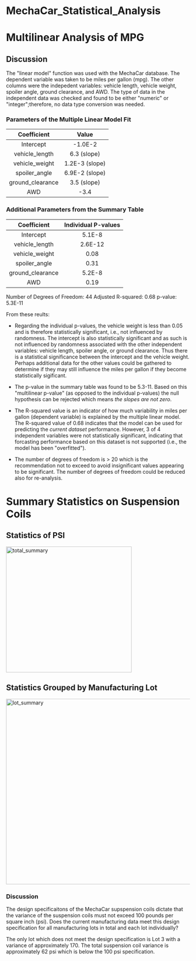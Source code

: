 # MechaCar_Statistical_Analysis

# Multilinear Analysis of MPG

## Discussion

The "linear model" function was used with the MechaCar database.  The dependent variable was taken to be miles per gallon (mpg).  The other columns were the indepedent variables:  vehicle length, vehicle weight, spoiler angle, ground clearance, and AWD.  The type of data in the independent data was checked and found to be either "numeric" or "integer";therefore, no data type conversion was needed.

### Parameters of the Multiple Linear Model Fit

Coefficient  |  Value
:------:|:-----------------------------------:
Intercept | -1.0E-2
vehicle_length | 6.3 (slope)
vehicle_weight | 1.2E-3 (slope)
spoiler_angle | 6.9E-2 (slope)
ground_clearance | 3.5 (slope)
AWD | -3.4

### Additional Parameters from the Summary Table

Coefficient  | Individual P-values
:-----------:|:--------------------------------------:
Intercept | 5.1E-8
vehicle_length | 2.6E-12
vehicle_weight | 0.08
spoiler_angle | 0.31
ground_clearance | 5.2E-8
AWD | 0.19

Number of Degrees of Freedom:  44
Adjusted R-squared:  0.68
p-value: 5.3E-11

From these reults:

* Regarding the individual p-values, the vehicle weight is less than 0.05 and is therefore statistically significant, i.e., not influenced by randomness.  The intercept is also statistically significant and as such is not influenced by randomness associated with the other independent variables: vehicle length, spoiler angle, or ground clearance.  Thus there is a statistical significance between the intercept and the vehicle weight.  Perhaps additional data for the other values could be gathered to determine if they may still influence the miles per gallon if they become statistically sigificant.

* The p-value in the summary table was found to be 5.3-11.  Based on this "multilinear p-value" (as opposed to the individual p-values) the null hypothesis can be rejected which means *the slopes are not zero*.

* The R-squared value is an indicator of how much variability in miles per gallon (dependent variable) is explained by the multiple linear model. The R-squared value of 0.68 indicates that the model can be used for predicting the *current dataset* performance.  However, 3 of 4 independent variables were not statistically significant, indicating that forcasting performance based on this dataset is not supported (i.e., the model has been "overfitted").

* The number of degrees of freedom is > 20 which is the recommendation not to exceed to avoid insignificant values appearing to be significant.  The number of degrees of freedom could be reduced also for re-analysis.

# Summary Statistics on Suspension Coils

## Statistics of PSI

<img width="344" alt="total_summary" src="https://user-images.githubusercontent.com/85037467/134826278-2223de8a-a0d2-421a-bd5e-00b2c30fc107.png">

## Statistics Grouped by Manufacturing Lot

<img width="507" alt="lot_summary" src="https://user-images.githubusercontent.com/85037467/134826289-3d290887-2992-45a9-9fb6-5cba2b47d760.png">

### Discussion

The design specificaitons of the MechaCar supspension coils dictate that the variance of the suspension coils must not exceed 100 pounds per square inch (psi).  Does the current manufacturing data meet this design specification for all manufacturing lots in total and each lot individually?

The only lot which does not meet the design specification is Lot 3 with a variance of approximately 170.  The total suspension coil variance is approximately 62 psi which is below the 100 psi specification.





